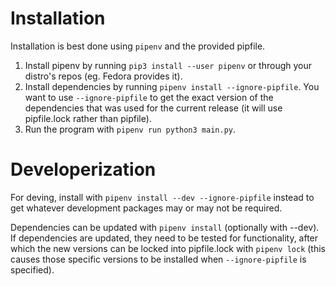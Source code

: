 # Installation

Installation is best done using `pipenv` and the provided pipfile.

1. Install pipenv by running `pip3 install --user pipenv` or through your distro's repos (eg. Fedora provides it).
2. Install dependencies by running `pipenv install --ignore-pipfile`. You want to use `--ignore-pipfile` to get the exact version of the dependencies that was used for the current release (it will use pipfile.lock rather than pipfile).
3. Run the program with `pipenv run python3 main.py`.

# Developerization

For deving, install with `pipenv install --dev --ignore-pipfile` instead to get whatever development packages may or may not be required.

Dependencies can be updated with `pipenv install` (optionally with --dev). If dependencies are updated, they need to be tested for functionality, after which the new versions can be locked into pipfile.lock with `pipenv lock` (this causes those specific versions to be installed when `--ignore-pipfile` is specified).
